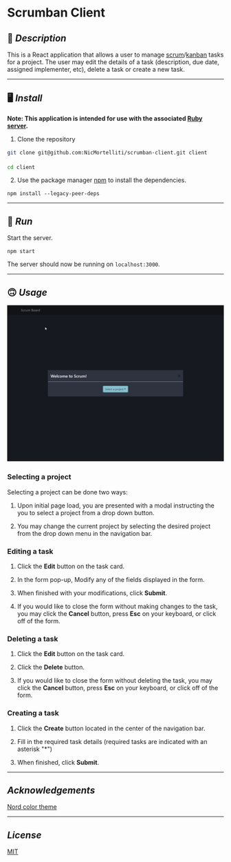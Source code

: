 # **Scrumban Client**

## 📖 **_Description_**

This is a React application that allows a user to manage [scrum](https://www.zoho.com/sprints/what-is-a-scrum-board.html)/[kanban](https://www.atlassian.com/agile/kanban/boards) tasks for a project. The user may edit the details of a task (description, due date, assigned implementer, etc), delete a task or create a new task.

---

## 🖥️ **_Install_**

**Note: This application is intended for use with the associated [Ruby server](https://github.com/NicMortelliti/scrumban-server).**

1. Clone the repository

```bash
git clone git@github.com:NicMortelliti/scrumban-client.git client

cd client
```

2. Use the package manager [npm](https://www.npmjs.com/) to install the dependencies.

```properties
npm install --legacy-peer-deps
```

---

## 👟 **_Run_**

Start the server.

```properties
npm start
```

The server should now be running on `localhost:3000`.

---

## 🙃 **_Usage_**

![Usage Demo](assets/screencasts/UsageDemo.gif)

### **Selecting a project**

Selecting a project can be done two ways:

1. Upon initial page load, you are presented with a modal instructing the you to select a project from a drop down button.

2. You may change the current project by selecting the desired project from the drop down menu in the navigation bar.

### **Editing a task**

1. Click the **Edit** button on the task card.

2. In the form pop-up, Modify any of the fields displayed in the form.

3. When finished with your modifications, click **Submit**.

4. If you would like to close the form without making changes to the task, you may click the **Cancel** button, press **Esc** on your keyboard, or click off of the form.

### **Deleting a task**

1. Click the **Edit** button on the task card.

2. Click the **Delete** button.

3. If you would like to close the form without deleting the task, you may click the **Cancel** button, press **Esc** on your keyboard, or click off of the form.

### **Creating a task**

1. Click the **Create** button located in the center of the navigation bar.

2. Fill in the required task details (required tasks are indicated with an asterisk "\*")

3. When finished, click **Submit**.

---

## **_Acknowledgements_**

[Nord color theme](https://www.nordtheme.com/)

---

## **_License_**

[MIT](https://choosealicense.com/licenses/mit/)
